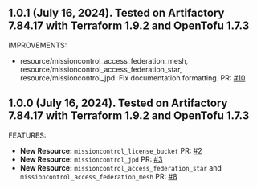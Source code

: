 ## 1.0.1 (July 16, 2024). Tested on Artifactory 7.84.17 with Terraform 1.9.2 and OpenTofu 1.7.3

IMPROVEMENTS:

* resource/missioncontrol_access_federation_mesh, resource/missioncontrol_access_federation_star, resource/missioncontrol_jpd: Fix documentation formatting. PR: [#10](https://github.com/jfrog/terraform-provider-mission-control/pull/10)

## 1.0.0 (July 16, 2024). Tested on Artifactory 7.84.17 with Terraform 1.9.2 and OpenTofu 1.7.3

FEATURES:

* **New Resource:** `missioncontrol_license_bucket` PR: [#2](https://github.com/jfrog/terraform-provider-mission-control/pull/2)
* **New Resource:** `missioncontrol_jpd` PR: [#3](https://github.com/jfrog/terraform-provider-mission-control/pull/3)
* **New Resource:** `missioncontrol_access_federation_star` and `missioncontrol_access_federation_mesh` PR: [#8](https://github.com/jfrog/terraform-provider-mission-control/pull/8)